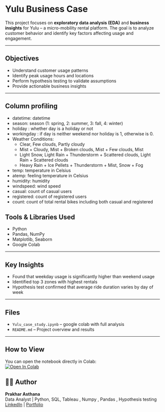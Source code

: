 # Yulu Business Case 

This project focuses on **exploratory data analysis (EDA)** and **business insights** for Yulu – a micro-mobility rental platform. The goal is to analyze customer behavior and identify key factors affecting usage and engagement.

---

## Objectives
- Understand customer usage patterns
- Identify peak usage hours and locations
- Perform hypothesis testing to validate assumptions
- Provide actionable business insights

---
## Column profiling

- datetime: datetime
- season: season (1: spring, 2: summer, 3: fall, 4: winter)
- holiday : whether day is a holiday or not
- workingday : if day is neither weekend nor holiday is 1, otherwise is 0.
- Weather Conditions:
  - Clear, Few clouds, Partly cloudy
  - Mist + Cloudy, Mist + Broken clouds, Mist + Few clouds, Mist
  - Light Snow, Light Rain + Thunderstorm + Scattered clouds, Light Rain + Scattered clouds
  - Heavy Rain + Ice Pellets + Thunderstorm + Mist, Snow + Fog
- temp: temperature in Celsius
- atemp: feeling temperature in Celsius
- humidity: humidity
- windspeed: wind speed
- casual: count of casual users
- registered: count of registered users
- count: count of total rental bikes including both casual and registered

## Tools & Libraries Used
- Python
- Pandas, NumPy
- Matplotlib, Seaborn
- Google Colab

---

## Key Insights
- Found that weekday usage is significantly higher than weekend usage
- Identified top 3 zones with highest rentals
- Hypothesis test confirmed that average ride duration varies by day of week

---

##  Files
- `Yulu_case_study.ipynb` – google colab with full analysis
- `README.md` – Project overview and results

---

##  How to View
You can open the notebook directly in Colab:  
[![Open In Colab](https://colab.research.google.com/assets/colab-badge.svg)](https://github.com/Prakhar967/Yulu_business_case/blob/main/Yulu_case_study.ipynb)

## 👨‍💼 Author
**Prakhar Asthana**  
Data Analyst | Python, SQL, Tableau , Numpy , Pandas , Hypothesis testing 
[LinkedIn](https://www.linkedin.com/in/prakhar-asthana-5b3a8b131/) | [Portfolio](https://github.com/Prakhar967/Yulu_business_case)
